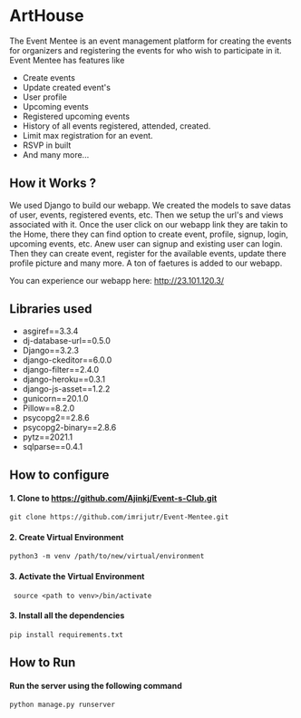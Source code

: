 # ArtHouse
The Event Mentee is an event management platform for creating the events for organizers and registering the events for who wish to participate in it.
Event Mentee has features like 
- Create events
- Update created event's
- User profile
- Upcoming events
- Registered upcoming events
- History of all events registered, attended, created.
- Limit max registration for an event.
- RSVP in built
- And many more...

## How it Works ?

We used Django to build our webapp. We created the models to save datas of user, events, registered events, etc. Then we setup the url's and views associated with it. Once the user click on our webapp link they are takin to the Home, there they can find option to create event, profile, signup, login, upcoming events, etc. Anew user can signup and existing user can login. Then they can create event, register for the available events, update there profile picture and many more. A ton of faetures is added to our webapp.

You can experience our webapp here: http://23.101.120.3/ 
## Libraries used
- asgiref==3.3.4
- dj-database-url==0.5.0
- Django==3.2.3
- django-ckeditor==6.0.0
- django-filter==2.4.0
- django-heroku==0.3.1
- django-js-asset==1.2.2
- gunicorn==20.1.0
- Pillow==8.2.0
- psycopg2==2.8.6
- psycopg2-binary==2.8.6
- pytz==2021.1
- sqlparse==0.4.1
## How to configure
#### 1. Clone to https://github.com/Ajinkj/Event-s-Club.git
`git clone https://github.com/imrijutr/Event-Mentee.git`
#### 2. Create Virtual Environment 
`python3 -m venv /path/to/new/virtual/environment`
#### 3. Activate the Virtual Environment
` source <path to venv>/bin/activate`
#### 3. Install all the dependencies
`pip install requirements.txt`

## How to Run
####  Run the server using the following command
`python manage.py runserver`
